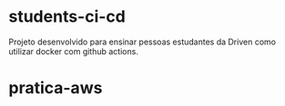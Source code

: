 # students-ci-cd

Projeto desenvolvido para ensinar pessoas estudantes da Driven como utilizar docker com github actions.
# pratica-aws
